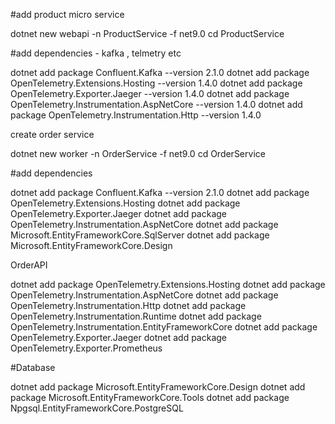 

#add product micro service

dotnet new webapi -n ProductService -f net9.0
cd ProductService

#add dependencies - kafka , telmetry etc

dotnet add package Confluent.Kafka --version 2.1.0
dotnet add package OpenTelemetry.Extensions.Hosting --version 1.4.0
dotnet add package OpenTelemetry.Exporter.Jaeger --version 1.4.0
dotnet add package OpenTelemetry.Instrumentation.AspNetCore --version 1.4.0
dotnet add package OpenTelemetry.Instrumentation.Http --version 1.4.0


create order service

dotnet new worker -n OrderService -f net9.0
cd OrderService


#add dependencies

dotnet add package Confluent.Kafka --version 2.1.0
dotnet add package OpenTelemetry.Extensions.Hosting
dotnet add package OpenTelemetry.Exporter.Jaeger
dotnet add package OpenTelemetry.Instrumentation.AspNetCore
dotnet add package Microsoft.EntityFrameworkCore.SqlServer
dotnet add package Microsoft.EntityFrameworkCore.Design

OrderAPI

dotnet add package OpenTelemetry.Extensions.Hosting
dotnet add package OpenTelemetry.Instrumentation.AspNetCore
dotnet add package OpenTelemetry.Instrumentation.Http
dotnet add package OpenTelemetry.Instrumentation.Runtime
dotnet add package OpenTelemetry.Instrumentation.EntityFrameworkCore
dotnet add package OpenTelemetry.Exporter.Jaeger
dotnet add package OpenTelemetry.Exporter.Prometheus

#Database

dotnet add package Microsoft.EntityFrameworkCore.Design
dotnet add package Microsoft.EntityFrameworkCore.Tools
dotnet add package Npgsql.EntityFrameworkCore.PostgreSQL